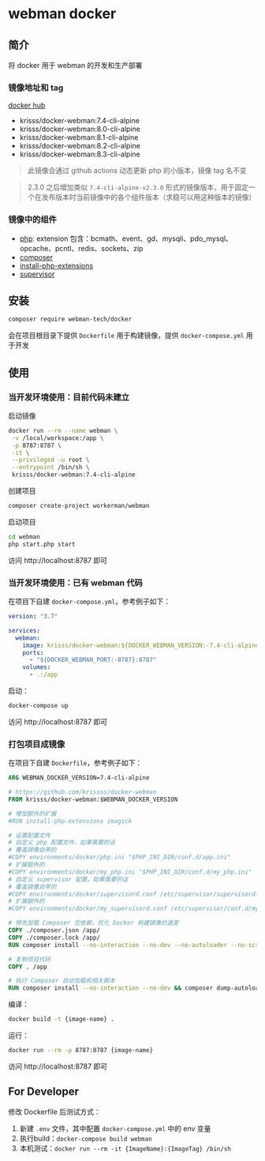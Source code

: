 # webman docker

## 简介

将 docker 用于 webman 的开发和生产部署

### 镜像地址和 tag

[docker hub](https://hub.docker.com/r/krisss/docker-webman)

- krisss/docker-webman:7.4-cli-alpine
- krisss/docker-webman:8.0-cli-alpine
- krisss/docker-webman:8.1-cli-alpine
- krisss/docker-webman:8.2-cli-alpine
- krisss/docker-webman:8.3-cli-alpine

> 此镜像会通过 github actions 动态更新 php 的小版本，镜像 tag 名不变

> 2.3.0 之后增加类似 `7.4-cli-alpine-v2.3.0` 形式的镜像版本，用于固定一个在发布版本时当前镜像中的各个组件版本（求稳可以用这种版本的镜像）

### 镜像中的组件

- [php](https://hub.docker.com/_/php): extension 包含：bcmath、event、gd、mysqli、pdo_mysql、opcache、pcntl、redis、sockets、zip
- [composer](https://getcomposer.org/)
- [install-php-extensions](https://github.com/mlocati/docker-php-extension-installer)
- [supervisor](http://supervisord.org/)

## 安装

```bash
composer require webman-tech/docker
```

会在项目根目录下提供 `Dockerfile` 用于构建镜像，提供 `docker-compose.yml` 用于开发

## 使用

### 当开发环境使用：目前代码未建立

启动镜像

```bash
docker run --rm --name webman \
 -v /local/workspace:/app \
 -p 8787:8787 \
 -it \
 --privileged -u root \
 --entrypoint /bin/sh \
 krisss/docker-webman:7.4-cli-alpine
```

创建项目

```bash
composer create-project workerman/webman
```

启动项目

```bash
cd webman
php start.php start
```

访问 http://localhost:8787 即可

### 当开发环境使用：已有 webman 代码

在项目下自建 `docker-compose.yml`，参考例子如下：

```yml
version: "3.7"

services:
  webman:
    image: krisss/docker-webman:${DOCKER_WEBMAN_VERSION:-7.4-cli-alpine}
    ports:
      - "${DOCKER_WEBMAN_PORT:-8787}:8787"
    volumes:
      - .:/app
```

启动：

```bash
docker-compose up
```

访问 http://localhost:8787 即可


### 打包项目成镜像

在项目下自建 `Dockerfile`，参考例子如下：

```Dockerfile
ARG WEBMAN_DOCKER_VERSION=7.4-cli-alpine

# https://github.com/krissss/docker-webman
FROM krisss/docker-webman:$WEBMAN_DOCKER_VERSION

# 增加额外的扩展
#RUN install-php-extensions imagick

# 设置配置文件
# 自定义 php 配置文件，如果需要的话
# 覆盖镜像自带的
#COPY environments/docker/php.ini "$PHP_INI_DIR/conf.d/app.ini"
# 扩展额外的
#COPY environments/docker/my_php.ini "$PHP_INI_DIR/conf.d/my_php.ini"
# 自定义 supervisor 配置，如果需要的话
# 覆盖镜像自带的
#COPY environments/docker/supervisord.conf /etc/supervisor/supervisord.conf
# 扩展额外的
#COPY environments/docker/my_supervisord.conf /etc/supervisor/conf.d/my_supervisord.conf

# 预先加载 Composer 包依赖，优化 Docker 构建镜像的速度
COPY ./composer.json /app/
COPY ./composer.lock /app/
RUN composer install --no-interaction --no-dev --no-autoloader --no-scripts

# 复制项目代码
COPY . /app

# 执行 Composer 自动加载和相关脚本
RUN composer install --no-interaction --no-dev && composer dump-autoload

```

编译：

```bash
docker build -t {image-name} .
```

运行：

```bash
docker run --rm -p 8787:8787 {image-name}
```

访问 http://localhost:8787 即可


## For Developer

修改 Dockerfile 后测试方式：

1. 新建 `.env` 文件，其中配置 `docker-compose.yml` 中的 env 变量
2. 执行build：`docker-compose build webman`
3. 本机测试：`docker run --rm -it {ImageName}:{ImageTag} /bin/sh`
